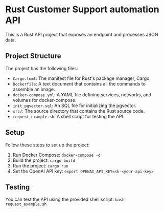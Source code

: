 # Rust Customer Support automation API

This is a Rust API project that exposes an endpoint and processes JSON data.

## Project Structure

The project has the following files:

- `Cargo.toml`: The manifest file for Rust's package manager, Cargo.
- `Dockerfile`: A text document that contains all the commands to assemble an image.
- `docker-compose.yml`: A YAML file defining services, networks, and volumes for docker-compose.
- `init_pgvector.sql`: An SQL file for initializing the pgvector.
- `src/`: The source directory that contains the Rust source code.
- `request_example.sh`: A shell script for testing the API.

## Setup

Follow these steps to set up the project:

1. Run Docker Compose: `docker-compose -d`
2. Build the project: `cargo build`
3. Run the project: `cargo run`
4. Set the OpenAI API key: `export OPENAI_API_KEY=sk-<your-api-key>`

## Testing

You can test the API using the provided shell script: `bash request_example.sh`
